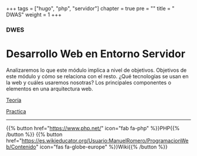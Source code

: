 +++
tags = ["hugo", "php", "servidor"]
chapter = true
pre = "<i class='fas fa-server'></i>" 
title = " DWAS"
weight = 1
+++

### DWES

# Desarrollo Web en Entorno Servidor


Analizaremos lo que este módulo implica a nivel de objetivos. Objetivos de este módulo y cómo se relaciona con el resto.
¿Qué tecnologías se usan en la web y cuáles usaremos nosotras?
Los principales componentes o elementos en una arquitectura web. 


[Teoría](teoria/)

[Practica](practica/)

---
{{% button href="https://www.php.net/" icon="fab fa-php" %}}PHP{{% /button %}}
{{% button href="https://es.wikieducator.org/Usuario:ManuelRomero/ProgramacionWeb/Contenido" icon="fas fa-globe-europe" %}}Wiki{{% /button %}}
